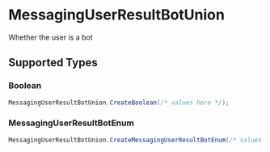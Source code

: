 # MessagingUserResultBotUnion

Whether the user is a bot


## Supported Types

### Boolean

```csharp
MessagingUserResultBotUnion.CreateBoolean(/* values here */);
```

### MessagingUserResultBotEnum

```csharp
MessagingUserResultBotUnion.CreateMessagingUserResultBotEnum(/* values here */);
```
